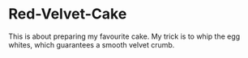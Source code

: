 # Red-Velvet-Cake
This is about preparing my favourite cake.
My trick is to whip the egg whites, which guarantees a smooth velvet crumb.
